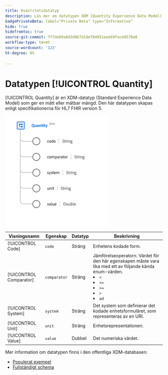 ```yaml
---
title: Kvantitetsdatatyp
description: Läs mer om datatypen XDM (Quantity Experience Data Model).
badgePrivateBeta: label="Private Beta" type="Informative"
hide: true
hidefromtoc: true
source-git-commit: 7f7de89a843d867d18ef84051eee69face0570a0
workflow-type: tm+mt
source-wordcount: '123'
ht-degree: 0%

---
```


# Datatypen [!UICONTROL Quantity]

[!UICONTROL Quantity] är en XDM-datatyp (Standard Experience Data Model) som ger en mätt eller mätbar mängd. Den här datatypen skapas enligt specifikationerna för HL7 FHIR version 5.

![Datatypstruktur för kvantitet](../../images/data-types/healthcare/quantity.png)

| Visningsnamn | Egenskap | Datatyp | Beskrivning |
| --- | --- | --- | --- |
| [!UICONTROL Code] | `code` | Sträng | Enhetens kodade form. |
| [!UICONTROL Comparator] | `comparator` | Sträng | Jämförelseoperatorn. Värdet för den här egenskapen måste vara lika med ett av följande kända enum-värden. <li> `<` </li> <li> `<=` </li> <li> `>=` </li> <li> `>`</li> <li> `ad`</li> |
| [!UICONTROL System] | `system` | Sträng | Det system som definierar det kodade enhetsformuläret, som representeras av en URI. |
| [!UICONTROL Unit] | `unit` | Sträng | Enhetsrepresentationen. |
| [!UICONTROL Value] | `value` | Dubbel | Det numeriska värdet. |

Mer information om datatypen finns i den offentliga XDM-databasen:

* [Populerat exempel](https://github.com/adobe/xdm/blob/master/extensions/industry/healthcare/fhir/datatypes/quantity.example.1.json)
* [Fullständigt schema](https://github.com/adobe/xdm/blob/master/extensions/industry/healthcare/fhir/datatypes/quantity.schema.json)
